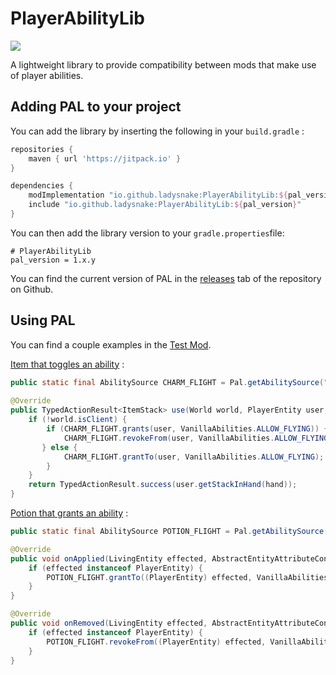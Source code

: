 # PlayerAbilityLib

[![](https://jitpack.io/v/Ladysnake/PlayerAbilityLib.svg)](https://jitpack.io/#Ladysnake/PlayerAbilityLib)

A lightweight library to provide compatibility between mods that make use of player abilities.

## Adding PAL to your project

You can add the library by inserting the following in your `build.gradle` :

```gradle
repositories {
	maven { url 'https://jitpack.io' }
}

dependencies {
    modImplementation "io.github.ladysnake:PlayerAbilityLib:${pal_version}"
    include "io.github.ladysnake:PlayerAbilityLib:${pal_version}"
}
```

You can then add the library version to your `gradle.properties`file:

```properties
# PlayerAbilityLib
pal_version = 1.x.y
```

You can find the current version of PAL in the [releases](https://github.com/Ladysnake/PlayerAbilityLib/releases) tab of the repository on Github.

## Using PAL

You can find a couple examples in the [Test Mod](https://github.com/Ladysnake/PlayerAbilityLib/tree/master/src/testmod/java/io/github/ladysnake/paltest).

[Item that toggles an ability](https://github.com/Ladysnake/PlayerAbilityLib/blob/master/src/testmod/java/io/github/ladysnake/paltest/AbilityToggleItem.java) :
```java
public static final AbilitySource CHARM_FLIGHT = Pal.getAbilitySource("mymod", "charm_flight"));  // works like an identifier
    
@Override
public TypedActionResult<ItemStack> use(World world, PlayerEntity user, Hand hand) {
    if (!world.isClient) {
        if (CHARM_FLIGHT.grants(user, VanillaAbilities.ALLOW_FLYING)) { // check whether the source is granting the ability
            CHARM_FLIGHT.revokeFrom(user, VanillaAbilities.ALLOW_FLYING); // if it is, revoke it
       } else {
            CHARM_FLIGHT.grantTo(user, VanillaAbilities.ALLOW_FLYING);  // otherwise, grant it
        }
    }
    return TypedActionResult.success(user.getStackInHand(hand));
}
```

[Potion that grants an ability](https://github.com/Ladysnake/PlayerAbilityLib/blob/master/src/testmod/java/io/github/ladysnake/paltest/FlightEffect.java) :
```java
public static final AbilitySource POTION_FLIGHT = Pal.getAbilitySource("mymod", "potion_flight");

@Override
public void onApplied(LivingEntity effected, AbstractEntityAttributeContainer abstractEntityAttributeContainer, int amplifier) {
    if (effected instanceof PlayerEntity) {
        POTION_FLIGHT.grantTo((PlayerEntity) effected, VanillaAbilities.ALLOW_FLYING);
    }
}

@Override
public void onRemoved(LivingEntity effected, AbstractEntityAttributeContainer abstractEntityAttributeContainer, int amplifier) {
    if (effected instanceof PlayerEntity) {
        POTION_FLIGHT.revokeFrom((PlayerEntity) effected, VanillaAbilities.ALLOW_FLYING);
    }
}
```

